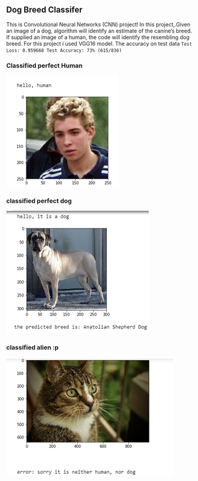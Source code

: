 ## Dog Breed Classifer
This is Convolutional Neural Networks (CNN) project! In this project,.Given an image of a dog, algorithm will identify an estimate of the canine’s breed. If supplied an image of a human, the code will identify the resembling dog breed.
For this project i used VGG16 model.
The accuracy on test data
`Test Loss: 0.959668
Test Accuracy: 73% (615/836)`

### Classified perfect Human
![Human image](https://github.com/Adityasakare/Udacity-Deep-Learning-Nanodegree-/blob/master/dog-Breed-Classifier/Human.PNG)

### classified perfect dog
![dog image](https://github.com/Adityasakare/Udacity-Deep-Learning-Nanodegree-/blob/master/dog-Breed-Classifier/dog.PNG)

### classified alien :p
![cat image](https://github.com/Adityasakare/Udacity-Deep-Learning-Nanodegree-/blob/master/dog-Breed-Classifier/Cat.PNG)
